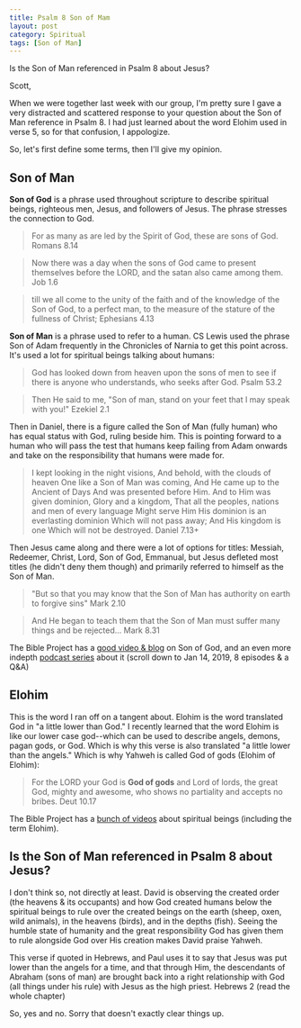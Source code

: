 ```yaml
---
title: Psalm 8 Son of Mam
layout: post
category: Spiritual
tags: [Son of Man]
---
```


Is the Son of Man referenced in Psalm 8 about Jesus?

<!-- more -->

Scott,

When we were together last week with our group, I'm pretty sure I gave a very distracted and scattered response to your question about the Son of Man reference in Psalm 8. I had just learned about the word Elohim used in verse 5, so for that confusion, I appologize.

So, let's first define some terms, then I'll give my opinion.

## Son of Man
**Son of God** is a phrase used throughout scripture to describe spiritual beings, righteous men, Jesus, and followers of Jesus. The phrase stresses the connection to God.
> For as many as are led by the Spirit of God, these are sons of God. Romans 8.14

> Now there was a day when the sons of God came to present themselves before the LORD, and the satan also came among them. Job 1.6

> till we all come to the unity of the faith and of the knowledge of the Son of God, to a perfect man, to the measure of the stature of the fullness of Christ; Ephesians 4.13

**Son of Man** is a phrase used to refer to a human. CS Lewis used the phrase Son of Adam frequently in the Chronicles of Narnia to get this point across. It's used a lot for spiritual beings talking about humans:

> God has looked down from heaven upon the sons of men to see if there is anyone who understands, who seeks after God. Psalm 53.2

> Then He said to me, "Son of man, stand on your feet that I may speak with you!" Ezekiel 2.1

Then in Daniel, there is a figure called the Son of Man (fully human) who has equal status with God, ruling beside him. This is pointing forward to a human who will pass the test that humans keep failing from Adam onwards and take on the responsibility that humans were made for.

> I kept looking in the night visions, And behold, with the clouds of heaven One like a Son of Man was coming, And He came up to the Ancient of Days And was presented before Him. And to Him was given dominion, Glory and a kingdom, That all the peoples, nations and men of every language Might serve Him His dominion is an everlasting dominion Which will not pass away; And His kingdom is one Which will not be destroyed. Daniel 7.13+

Then Jesus came along and there were a lot of options for titles: Messiah, Redeemer, Christ, Lord, Son of God, Emmanual, but Jesus defleted most titles (he didn't deny them though) and primarily referred to himself as the Son of Man.

> "But so that you may know that the Son of Man has authority on earth to forgive sins" Mark 2.10

> And He began to teach them that the Son of Man must suffer many things and be rejected... Mark 8.31

The Bible Project has a [good video & blog](https://thebibleproject.com/explore/son-of-man/) on Son of God, and an even more indepth [podcast series](https://open.spotify.com/show/6f2oD3RtQY1rOeyfF2OeOa?) about it (scroll down to Jan 14, 2019, 8 episodes & a Q&A)

## Elohim

This is the word I ran off on a tangent about. Elohim is the word translated God in "a little lower than God." I recently learned that the word Elohim is like our lower case god--which can be used to describe angels, demons, pagan gods, or God. Which is why this verse is also translated "a little lower than the angels." Which is why Yahweh is called God of gods (Elohim of Elohim):

> For the LORD your God is **God of gods** and Lord of lords, the great God, mighty and awesome, who shows no partiality and accepts no bribes. Deut 10.17

The Bible Project has a [bunch of videos](https://thebibleproject.com/explore/spiritual-beings/) about spiritual beings (including the term Elohim).

## Is the Son of Man referenced in Psalm 8 about Jesus?
I don't think so, not directly at least. David is observing the created order (the heavens & its occupants) and how God created humans below the spiritual beings to rule over the created beings on the earth (sheep, oxen, wild animals), in the heavens (birds), and in the depths (fish). Seeing the humble state of humanity and the great responsibility God has given them to rule alongside God over His creation makes David praise Yahweh.

This verse if quoted in Hebrews, and Paul uses it to say that Jesus was put lower than the angels for a time, and that through Him, the descendants of Abraham (sons of man) are brought back into a right relationship with God (all things under his rule) with Jesus as the high priest. Hebrews 2 (read the whole chapter)

So, yes and no. Sorry that doesn't exactly clear things up.